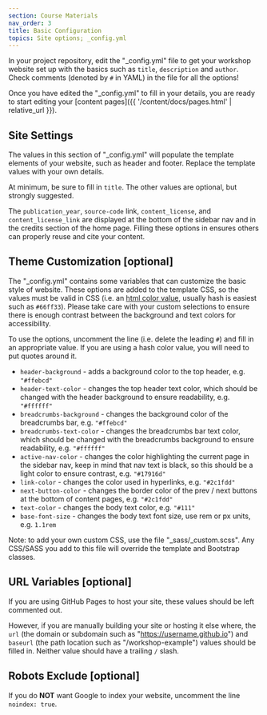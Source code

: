 ```yaml
---
section: Course Materials
nav_order: 3
title: Basic Configuration
topics: Site options; _config.yml
---
```


In your project repository, edit the "_config.yml" file to get your workshop website set up with the basics such as `title`, `description` and `author`.
Check comments (denoted by `#` in YAML) in the file for all the options!

Once you have edited the "_config.yml" to fill in your details, you are ready to start editing your [content pages]({{ '/content/docs/pages.html' | relative_url }}).

## Site Settings

The values in this section of "_config.yml" will populate the template elements of your website, such as header and footer.
Replace the template values with your own details.

At minimum, be sure to fill in `title`.
The other values are optional, but strongly suggested.

The `publication_year`, `source-code` link, `content_license`, and `content_license_link` are displayed at the bottom of the sidebar nav and in the credits section of the home page. 
Filling these options in ensures others can properly reuse and cite your content.

## Theme Customization [optional]

The "_config.yml" contains some variables that can customize the basic style of website.
These options are added to the template CSS, so the values must be valid in CSS (i.e. an [html color value](https://www.w3schools.com/colors/colors_picker.asp), usually hash is easiest such as `#66ff33`).
Please take care with your custom selections to ensure there is enough contrast between the background and text colors for accessibility.

To use the options, uncomment the line (i.e. delete the leading `#`) and fill in an appropriate value.
If you are using a hash color value, you will need to put quotes around it.

- `header-background` - adds a background color to the top header, e.g. `"#ffebcd"`
- `header-text-color` - changes the top header text color, which should be changed with the header background to ensure readability, e.g. `"#ffffff"`
- `breadcrumbs-background` - changes the background color of the breadcrumbs bar, e.g. `"#ffebcd"`
- `breadcrumbs-text-color` - changes the breadcrumbs bar text color, which should be changed with the breadcrumbs background to ensure readability, e.g. `"#ffffff"`
- `active-nav-color` - changes the color highlighting the current page in the sidebar nav, keep in mind that nav text is black, so this should be a light color to ensure contrast, e.g. `"#17916d"`
- `link-color` - changes the color used in hyperlinks, e.g. `"#2c1fdd"`
- `next-button-color` - changes the border color of the prev / next buttons at the bottom of content pages, e.g. `"#2c1fdd"`
- `text-color` - changes the body text color, e.g. `"#111"`
- `base-font-size` - changes the body text font size, use rem or px units, e.g. `1.1rem`

Note: to add your own custom CSS, use the file "_sass/_custom.scss".
Any CSS/SASS you add to this file will override the template and Bootstrap classes.

## URL Variables [optional]

If you are using GitHub Pages to host your site, these values should be left commented out.

However, if you are manually building your site or hosting it else where, the `url` (the domain or subdomain such as "https://username.github.io") and `baseurl` (the path location such as "/workshop-example") values should be filled in.
Neither value should have a trailing `/` slash.

## Robots Exclude [optional]

If you do **NOT** want Google to index your website, uncomment the line `noindex: true`.
